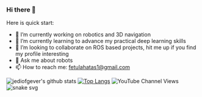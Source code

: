 ### Hi there 👋

<!--
**jediofgever/jediofgever** is a ✨ _special_ ✨ repository because its `README.md` (this file) appears on your GitHub profile.
 -->
Here is quick start:
* 🔭 I’m currently working on robotics and 3D navigation
* 🌱 I’m currently learning to advance my practical deep learning skills
* 👯 I’m looking to collaborate on ROS based projects, hit me up if you find my profile interesting
* 💬 Ask me about robots
* 📫 How to reach me: fetulahatas1@gmail.com

![jediofgever's github stats](https://github-readme-stats.vercel.app/api?username=jediofgever&show_icons=true) 
[![Top Langs](https://github-readme-stats.vercel.app/api/top-langs/?username=jediofgever)](https://github.com/jediofgever/github-readme-stats)
![YouTube Channel Views](https://img.shields.io/youtube/channel/views/UCl14FP8QsFD78I82dapZPcA?style=social)
![snake svg](https://github.com/YOUR_USERNAME/YOUR_USERNAME/blob/output/github-contribution-grid-snake.svg)
